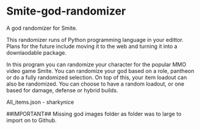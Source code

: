 # Smite-god-randomizer
A god randomizer for Smite. 

This randomizer runs of Python programming language in your edittor. Plans for the future include moving it to the web and turning it into a downlaodable package.

In this program you can randomize your character for the popular MMO video game Smite. You can randomize your god based on a role, pantheon or do a fully randomized
selection. On top of this, your item loadout can also be randomized. You can choose to have a random loadout, or one based for damage, defense or hybrid builds.

All_items.json - sharkynice

##IMPORTANT##
Missing god images folder as folder was to large to import on to Github.
